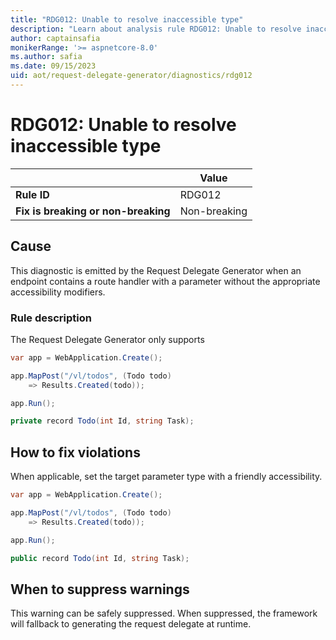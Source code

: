 ```yaml
---
title: "RDG012: Unable to resolve inaccessible type"
description: "Learn about analysis rule RDG012: Unable to resolve inaccessible type"
author: captainsafia
monikerRange: '>= aspnetcore-8.0'
ms.author: safia
ms.date: 09/15/2023
uid: aot/request-delegate-generator/diagnostics/rdg012
---
```

# RDG012: Unable to resolve inaccessible type

| | Value |
|-|-|
| **Rule ID** |RDG012|
| **Fix is breaking or non-breaking** |Non-breaking|

## Cause

This diagnostic is emitted by the Request Delegate Generator when an endpoint contains a route handler with a parameter without the appropriate accessibility modifiers.

### Rule description

The Request Delegate Generator only supports 

```csharp
var app = WebApplication.Create();

app.MapPost("/vl/todos", (Todo todo)
	=> Results.Created(todo));

app.Run();

private record Todo(int Id, string Task);
```

## How to fix violations

When applicable, set the target parameter type with a friendly accessibility.
```csharp
var app = WebApplication.Create();

app.MapPost("/vl/todos", (Todo todo)
	=> Results.Created(todo));

app.Run();

public record Todo(int Id, string Task);
```

## When to suppress warnings

This warning can be safely suppressed. When suppressed, the framework will fallback to generating the request delegate at runtime.
